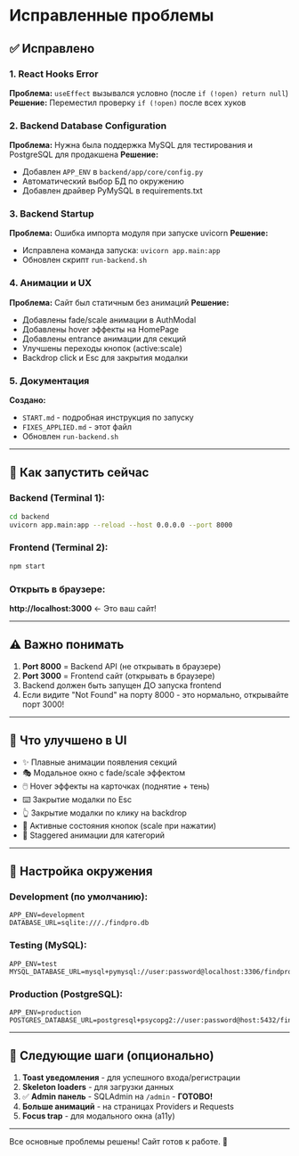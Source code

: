 # Исправленные проблемы

## ✅ Исправлено

### 1. React Hooks Error
**Проблема:** `useEffect` вызывался условно (после `if (!open) return null`)
**Решение:** Переместил проверку `if (!open)` после всех хуков

### 2. Backend Database Configuration  
**Проблема:** Нужна была поддержка MySQL для тестирования и PostgreSQL для продакшена
**Решение:** 
- Добавлен `APP_ENV` в `backend/app/core/config.py`
- Автоматический выбор БД по окружению
- Добавлен драйвер PyMySQL в requirements.txt

### 3. Backend Startup
**Проблема:** Ошибка импорта модуля при запуске uvicorn
**Решение:** 
- Исправлена команда запуска: `uvicorn app.main:app`
- Обновлен скрипт `run-backend.sh`

### 4. Анимации и UX
**Проблема:** Сайт был статичным без анимаций
**Решение:**
- Добавлены fade/scale анимации в AuthModal
- Добавлены hover эффекты на HomePage
- Добавлены entrance анимации для секций
- Улучшены переходы кнопок (active:scale)
- Backdrop click и Esc для закрытия модалки

### 5. Документация
**Создано:**
- `START.md` - подробная инструкция по запуску
- `FIXES_APPLIED.md` - этот файл
- Обновлен `run-backend.sh`

---

## 🚀 Как запустить сейчас

### Backend (Terminal 1):
```bash
cd backend
uvicorn app.main:app --reload --host 0.0.0.0 --port 8000
```

### Frontend (Terminal 2):
```bash
npm start
```

### Открыть в браузере:
**http://localhost:3000** ← Это ваш сайт!

---

## ⚠️ Важно понимать

1. **Port 8000** = Backend API (не открывать в браузере)
2. **Port 3000** = Frontend сайт (открывать в браузере)
3. Backend должен быть запущен ДО запуска frontend
4. Если видите "Not Found" на порту 8000 - это нормально, открывайте порт 3000!

---

## 🎨 Что улучшено в UI

- ✨ Плавные анимации появления секций
- 🎭 Модальное окно с fade/scale эффектом
- 🖱️ Hover эффекты на карточках (поднятие + тень)
- ⌨️ Закрытие модалки по Esc
- 👆 Закрытие модалки по клику на backdrop
- 📱 Активные состояния кнопок (scale при нажатии)
- 🎯 Staggered анимации для категорий

---

## 🔧 Настройка окружения

### Development (по умолчанию):
```env
APP_ENV=development
DATABASE_URL=sqlite:///./findpro.db
```

### Testing (MySQL):
```env
APP_ENV=test
MYSQL_DATABASE_URL=mysql+pymysql://user:password@localhost:3306/findpro_test
```

### Production (PostgreSQL):
```env
APP_ENV=production
POSTGRES_DATABASE_URL=postgresql+psycopg2://user:password@host:5432/findpro
```

---

## 📝 Следующие шаги (опционально)

1. **Toast уведомления** - для успешного входа/регистрации
2. **Skeleton loaders** - для загрузки данных
3. ✅ **Admin панель** - SQLAdmin на `/admin` - **ГОТОВО!**
4. **Больше анимаций** - на страницах Providers и Requests
5. **Focus trap** - для модального окна (a11y)

---

Все основные проблемы решены! Сайт готов к работе. 🎉
